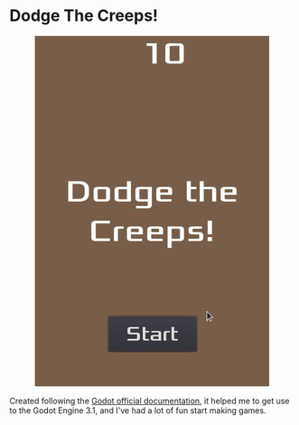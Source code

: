 # Dodge The Creeps!

<p align="center">
    <img title="Dodge The Creeps! Gameplay" src="Gameplay.gif" />
</p>

Created following the [Godot official documentation](https://docs.godotengine.org/en/3.1/getting_started/step_by_step/your_first_game.html), it helped me to get use to the Godot Engine 3.1, and I've had a lot of fun start making games.

